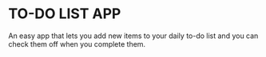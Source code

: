 # TO-DO LIST APP

An easy app that lets you add new items to your daily to-do list and you can check them off when you complete them.
